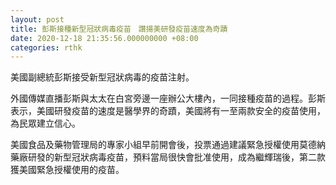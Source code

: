 ```yaml
---
layout: post
title: 彭斯接種新型冠狀病毒疫苗　讚揚美研發疫苗速度為奇蹟
date: 2020-12-18 21:35:56.000000000 +08:00
categories: rthk
---
```


美國副總統彭斯接受新型冠狀病毒的疫苗注射。

外國傳媒直播彭斯與太太在白宮旁邊一座辦公大樓內，一同接種疫苗的過程。彭斯表示，美國研發疫苗的速度是醫學界的奇蹟，美國將有一至兩款安全的疫苗使用，為民眾建立信心。

美國食品及藥物管理局的專家小組早前開會後，投票通過建議緊急授權使用莫德納藥廠研發的新型冠狀病毒疫苗，預料當局很快會批准使用，成為繼輝瑞後，第二款獲美國緊急授權使用的疫苗。
